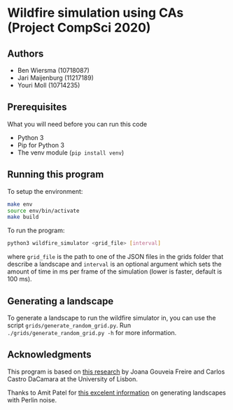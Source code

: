 # Wildfire simulation using CAs (Project CompSci 2020)

## Authors

* Ben Wiersma (10718087)
* Jari Maijenburg (11217189)
* Youri Moll (10714235)

## Prerequisites

What you will need before you can run this code
- Python 3
- Pip for Python 3
- The venv module (`pip install venv`)

## Running this program

To setup the environment:
```bash
make env
source env/bin/activate
make build
```

To run the program:
```bash
python3 wildfire_simulator <grid_file> [interval]
```

where `grid_file` is the path to one of the JSON files in the grids folder that describe a landscape and `interval` is an optional argument which sets the amount of time in ms per frame of the simulation (lower is faster, default is 100 ms).

## Generating a landscape

To generate a landscape to run the wildfire simulator in, you can use the script `grids/generate_random_grid.py`. Run `./grids/generate_random_grid.py -h` for more information.

## Acknowledgments

This program is based on [this research](https://www.nat-hazards-earth-syst-sci.net/19/169/2019/) by Joana Gouveia Freire and Carlos Castro DaCamara at the University of Lisbon.

Thanks to Amit Patel for [this excelent information](https://www.redblobgames.com/maps/terrain-from-noise/) on generating landscapes with Perlin noise.
